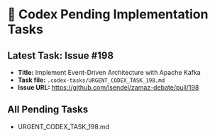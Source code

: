 # 🚨 Codex Pending Implementation Tasks

## Latest Task: Issue #198
- **Title:** Implement Event-Driven Architecture with Apache Kafka
- **Task file:** `.codex-tasks/URGENT_CODEX_TASK_198.md`
- **Issue URL:** https://github.com/lsendel/zamaz-debate/pull/198

## All Pending Tasks
- URGENT_CODEX_TASK_198.md
